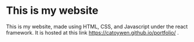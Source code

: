 # This is my website

This is my website, made using HTML, CSS, and Javascript under the react framework. It is hosted at this link https://catoywen.github.io/portfolio/ .